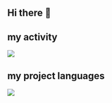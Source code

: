 ## Hi there 👋

## my activity
<img src="https://github-readme-stats.vercel.app/api?username=bmcodingz&show_icons=true&theme=radical" />

## my project languages
<img src="https://github-readme-stats.vercel.app/api/top-langs/?username=bmcodingz&hide_progress=true" />
